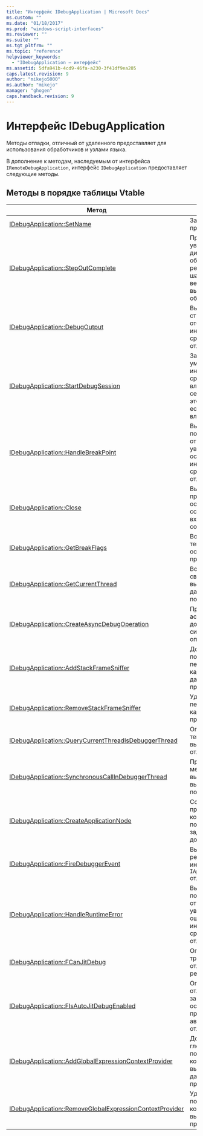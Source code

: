 ```yaml
---
title: "Интерфейс IDebugApplication | Microsoft Docs"
ms.custom: ""
ms.date: "01/18/2017"
ms.prod: "windows-script-interfaces"
ms.reviewer: ""
ms.suite: ""
ms.tgt_pltfrm: ""
ms.topic: "reference"
helpviewer_keywords: 
  - "IDebugApplication — интерфейс"
ms.assetid: 5dfa941b-4cd9-46fa-a230-3f41df9ea205
caps.latest.revision: 9
author: "mikejo5000"
ms.author: "mikejo"
manager: "ghogen"
caps.handback.revision: 9
---
```

# Интерфейс IDebugApplication
Методы отладки, отличный от удаленного предоставляет для использования обработчиков и узлами языка.  
  
 В дополнение к методам, наследуемым от интерфейса `IRemoteDebugApplication`, интерфейс `IDebugApplication` предоставляет следующие методы.  
  
## Методы в порядке таблицы Vtable  
  
|Метод|Описание|  
|-----------|--------------|  
|[IDebugApplication::SetName](../../winscript/reference/idebugapplication-setname.md)|Задает имя приложения.|  
|[IDebugApplication::StepOutComplete](../../winscript/reference/idebugapplication-stepoutcomplete.md)|Процесс отладки уведомляет диспетчер, что обработчик языка в режиме единый\- шага собирается вернуться к своему вызывающему объекту.|  
|[IDebugApplication::DebugOutput](../../winscript/reference/idebugapplication-debugoutput.md)|Вызывает заданную строку для отображения интегрированной средой разработки отладчика.|  
|[IDebugApplication::StartDebugSession](../../winscript/reference/idebugapplication-startdebugsession.md)|Запускает по умолчанию интегрированная среда разработки и вложение отладчика сеанс отладки к этому приложению, если она еще не вложитьо.|  
|[IDebugApplication::HandleBreakPoint](../../winscript/reference/idebugapplication-handlebreakpoint.md)|Вынуждает текущий поток отключения и отправляет уведомление точки останова в интегрированной среде разработки отладчика.|  
|[IDebugApplication::Close](../../winscript/reference/idebugapplication-close.md)|Вызывает это приложение освободить все ссылки и выполнить вход неактивного состояние.|  
|[IDebugApplication::GetBreakFlags](../../winscript/reference/idebugapplication-getbreakflags.md)|Возвращает текущие флаги останова для приложения.|  
|[IDebugApplication::GetCurrentThread](../../winscript/reference/idebugapplication-getcurrentthread.md)|Возвращает поток, связанный с выполняющийся в данный момент поток.|  
|[IDebugApplication::CreateAsyncDebugOperation](../../winscript/reference/idebugapplication-createasyncdebugoperation.md)|Предоставляет асинхронный доступ к заданному синхронному операции отладки.|  
|[IDebugApplication::AddStackFrameSniffer](../../winscript/reference/idebugapplication-addstackframesniffer.md)|Добавляет поставщик перечислителя кадра стека к данному приложению.|  
|[IDebugApplication::RemoveStackFrameSniffer](../../winscript/reference/idebugapplication-removestackframesniffer.md)|Удаляет поставщик перечислителя кадра стека из этого приложения.|  
|[IDebugApplication::QueryCurrentThreadIsDebuggerThread](../../winscript/reference/idebugapplication-querycurrentthreadisdebuggerthread.md)|Определяет, если текущий поток выполнения потока отладчика.|  
|[IDebugApplication::SynchronousCallInDebuggerThread](../../winscript/reference/idebugapplication-synchronouscallindebuggerthread.md)|Предоставляет механизм для вызывающего кода выполняется в потоке отладчика.|  
|[IDebugApplication::CreateApplicationNode](../../winscript/reference/idebugapplication-createapplicationnode.md)|Создает узел нового приложения, который связан с поставщиком заданного документа.|  
|[IDebugApplication::FireDebuggerEvent](../../winscript/reference/idebugapplication-firedebuggerevent.md)|Вызывает событие ресурса к интерфейсу `IApplicationDebugger` отладчика.|  
|[IDebugApplication::HandleRuntimeError](../../winscript/reference/idebugapplication-handleruntimeerror.md)|Вынуждает текущий поток отключения и отправляет уведомление ошибок в интегрированной среде разработки отладчика.|  
|[IDebugApplication::FCanJitDebug](../../winscript/reference/idebugapplication-fcanjitdebug.md)|Определяет, если по требованию \(JIT\) отладчик регистрации.|  
|[IDebugApplication::FIsAutoJitDebugEnabled](../../winscript/reference/idebugapplication-fisautojitdebugenabled.md)|Определяет, если отладчик JIT зарегистрировать к основным приложениям автоматическ\- отладка тупым.|  
|[IDebugApplication::AddGlobalExpressionContextProvider](../../winscript/reference/idebugapplication-addglobalexpressioncontextprovider.md)|Добавляет глобальный поставщик контекста выражения к данному приложению.|  
|[IDebugApplication::RemoveGlobalExpressionContextProvider](../../winscript/reference/idebugapplication-removeglobalexpressioncontextprovider.md)|Удаляет глобальный поставщик контекста выражения из этого приложения.|